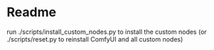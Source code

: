# Readme
run ./scripts/install_custom_nodes.py to install the custom nodes (or ./scripts/reset.py to reinstall ComfyUI and all custom nodes)
